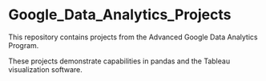 # Google_Data_Analytics_Projects
This repository contains projects from the Advanced Google Data Analytics Program.

These projects demonstrate capabilities in pandas and the Tableau visualization software.
